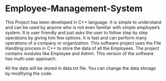 # Employee-Management-System
This Project has been developed in C++ language. It is simple to understand and can be used by anyone who is not even familiar with simple employee’s system. It is user friendly and just asks the user to follow step by step operations by giving him few options. It is fast and can perform many operations of a company or organization. This software project uses the File Handling process in C++ to store the data of all the Employees. The project contains modules like Employee and Admin. This version of the software has multi-user approach. 

All the data will be stored in data.txt file.
You can change the data storage by modifying the code.

